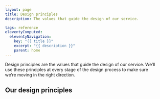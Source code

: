 ```yaml
---
layout: page
title: Design principles
description: The values that guide the design of our service.

tags: reference
eleventyComputed:
  eleventyNavigation:
    key: "{{ title }}"
    excerpt: "{{ description }}"
    parent: home
---
```


Design principles are the values that guide the design of our service. We’ll use these principles at every stage of the design process to make sure we’re moving in the right direction.

## Our design principles